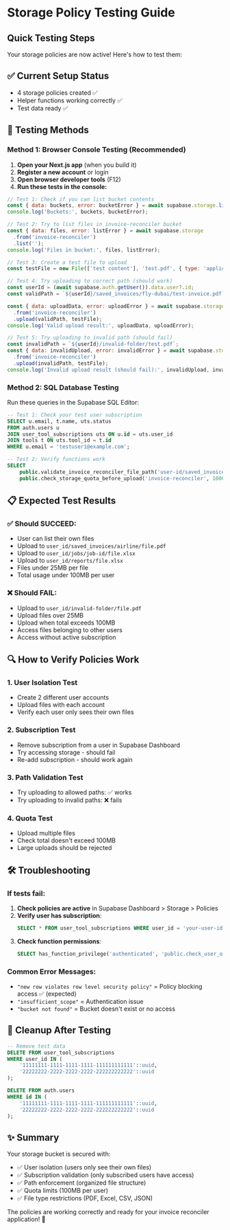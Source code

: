 # Storage Policy Testing Guide

## Quick Testing Steps

Your storage policies are now active! Here's how to test them:

## ✅ Current Setup Status
- 4 storage policies created ✅
- Helper functions working correctly ✅  
- Test data ready ✅

## 🧪 Testing Methods

### Method 1: Browser Console Testing (Recommended)

1. **Open your Next.js app** (when you build it)
2. **Register a new account** or login
3. **Open browser developer tools** (F12)
4. **Run these tests in the console:**

```javascript
// Test 1: Check if you can list bucket contents
const { data: buckets, error: bucketError } = await supabase.storage.listBuckets();
console.log('Buckets:', buckets, bucketError);

// Test 2: Try to list files in invoice-reconciler bucket
const { data: files, error: listError } = await supabase.storage
  .from('invoice-reconciler')
  .list('');
console.log('Files in bucket:', files, listError);

// Test 3: Create a test file to upload
const testFile = new File(['test content'], 'test.pdf', { type: 'application/pdf' });

// Test 4: Try uploading to correct path (should work)
const userId = (await supabase.auth.getUser()).data.user?.id;
const validPath = `${userId}/saved_invoices/fly-dubai/test-invoice.pdf`;

const { data: uploadData, error: uploadError } = await supabase.storage
  .from('invoice-reconciler')
  .upload(validPath, testFile);
console.log('Valid upload result:', uploadData, uploadError);

// Test 5: Try uploading to invalid path (should fail)
const invalidPath = `${userId}/invalid-folder/test.pdf`;
const { data: invalidUpload, error: invalidError } = await supabase.storage
  .from('invoice-reconciler')
  .upload(invalidPath, testFile);
console.log('Invalid upload result (should fail):', invalidUpload, invalidError);
```

### Method 2: SQL Database Testing

Run these queries in the Supabase SQL Editor:

```sql
-- Test 1: Check your test user subscription
SELECT u.email, t.name, uts.status 
FROM auth.users u
JOIN user_tool_subscriptions uts ON u.id = uts.user_id
JOIN tools t ON uts.tool_id = t.id
WHERE u.email = 'testuser1@example.com';

-- Test 2: Verify functions work
SELECT 
    public.validate_invoice_reconciler_file_path('user-id/saved_invoices/fly-dubai/test.pdf') as valid_path,
    public.check_storage_quota_before_upload('invoice-reconciler', 1000000) as quota_ok;
```

## 📋 Expected Test Results

### ✅ Should SUCCEED:
- User can list their own files
- Upload to `user_id/saved_invoices/airline/file.pdf`
- Upload to `user_id/jobs/job-id/file.xlsx`
- Upload to `user_id/reports/file.xlsx`
- Files under 25MB per file
- Total usage under 100MB per user

### ❌ Should FAIL:
- Upload to `user_id/invalid-folder/file.pdf`
- Upload files over 25MB 
- Upload when total exceeds 100MB
- Access files belonging to other users
- Access without active subscription

## 🔍 How to Verify Policies Work

### 1. User Isolation Test
- Create 2 different user accounts
- Upload files with each account
- Verify each user only sees their own files

### 2. Subscription Test  
- Remove subscription from a user in Supabase Dashboard
- Try accessing storage - should fail
- Re-add subscription - should work again

### 3. Path Validation Test
- Try uploading to allowed paths: ✅ works
- Try uploading to invalid paths: ❌ fails

### 4. Quota Test
- Upload multiple files
- Check total doesn't exceed 100MB
- Large uploads should be rejected

## 🛠️ Troubleshooting

### If tests fail:

1. **Check policies are active** in Supabase Dashboard > Storage > Policies
2. **Verify user has subscription**:
   ```sql
   SELECT * FROM user_tool_subscriptions WHERE user_id = 'your-user-id';
   ```
3. **Check function permissions**:
   ```sql
   SELECT has_function_privilege('authenticated', 'public.check_user_owns_storage_object(text)', 'execute');
   ```

### Common Error Messages:

- `"new row violates row level security policy"` = Policy blocking access ✅ (expected)
- `"insufficient_scope"` = Authentication issue
- `"bucket not found"` = Bucket doesn't exist or no access

## 🧹 Cleanup After Testing

```sql
-- Remove test data
DELETE FROM user_tool_subscriptions 
WHERE user_id IN (
    '11111111-1111-1111-1111-111111111111'::uuid,
    '22222222-2222-2222-2222-222222222222'::uuid
);

DELETE FROM auth.users 
WHERE id IN (
    '11111111-1111-1111-1111-111111111111'::uuid,
    '22222222-2222-2222-2222-222222222222'::uuid
);
```

## ✨ Summary

Your storage bucket is secured with:
- ✅ User isolation (users only see their own files)
- ✅ Subscription validation (only subscribed users have access)  
- ✅ Path enforcement (organized file structure)
- ✅ Quota limits (100MB per user)
- ✅ File type restrictions (PDF, Excel, CSV, JSON)

The policies are working correctly and ready for your invoice reconciler application! 🎉 